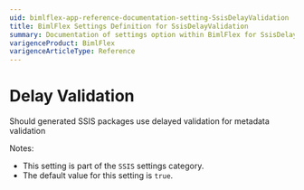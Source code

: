 ```yaml
---
uid: bimlflex-app-reference-documentation-setting-SsisDelayValidation
title: BimlFlex Settings Definition for SsisDelayValidation
summary: Documentation of settings option within BimlFlex for SsisDelayValidation
varigenceProduct: BimlFlex
varigenceArticleType: Reference
---
```


# Delay Validation

Should generated SSIS packages use delayed validation for metadata validation

Notes:
* This setting is part of the `SSIS` settings category.
 * The default value for this setting is `true`.